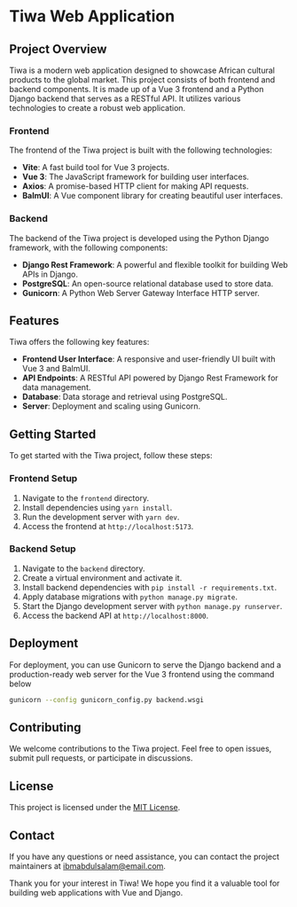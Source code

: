 # Tiwa Web Application

## Project Overview
Tiwa is a  modern web application designed to showcase African cultural products to the global market. This project consists of both frontend and backend components. 
It is made up of a Vue 3 frontend and a Python Django backend that serves as a RESTful API. It utilizes various technologies to create a robust web application.

### Frontend
The frontend of the Tiwa project is built with the following technologies:

- **Vite**: A fast build tool for Vue 3 projects.
- **Vue 3**: The JavaScript framework for building user interfaces.
- **Axios**: A promise-based HTTP client for making API requests.
- **BalmUI**: A Vue component library for creating beautiful user interfaces.

### Backend
The backend of the Tiwa project is developed using the Python Django framework, with the following components:

- **Django Rest Framework**: A powerful and flexible toolkit for building Web APIs in Django.
- **PostgreSQL**: An open-source relational database used to store data.
- **Gunicorn**: A Python Web Server Gateway Interface HTTP server.

## Features
Tiwa offers the following key features:

- **Frontend User Interface**: A responsive and user-friendly UI built with Vue 3 and BalmUI.
- **API Endpoints**: A RESTful API powered by Django Rest Framework for data management.
- **Database**: Data storage and retrieval using PostgreSQL.
- **Server**: Deployment and scaling using Gunicorn.

## Getting Started
To get started with the Tiwa project, follow these steps:

### Frontend Setup
1. Navigate to the `frontend` directory.
2. Install dependencies using `yarn install`.
3. Run the development server with `yarn dev`.
4. Access the frontend at `http://localhost:5173`.

### Backend Setup
1. Navigate to the `backend` directory.
2. Create a virtual environment and activate it.
3. Install backend dependencies with `pip install -r requirements.txt`.
4. Apply database migrations with `python manage.py migrate`.
5. Start the Django development server with `python manage.py runserver`.
6. Access the backend API at `http://localhost:8000`.

## Deployment
For deployment, you can use Gunicorn to serve the Django backend and a production-ready web server for the Vue 3 frontend using the command below
```sh
gunicorn --config gunicorn_config.py backend.wsgi
```
## Contributing
We welcome contributions to the Tiwa project. Feel free to open issues, submit pull requests, or participate in discussions.

## License
This project is licensed under the [MIT License](LICENSE.md).

## Contact
If you have any questions or need assistance, you can contact the project maintainers at [ibmabdulsalam@email.com](mailto:example@email.com).

Thank you for your interest in Tiwa! We hope you find it a valuable tool for building web applications with Vue and Django.
